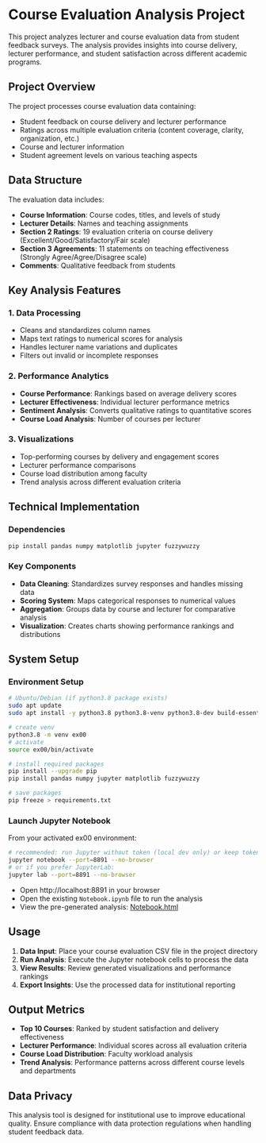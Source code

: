 # Course Evaluation Analysis Project

This project analyzes lecturer and course evaluation data from student feedback surveys. The analysis provides insights into course delivery, lecturer performance, and student satisfaction across different academic programs.

## Project Overview

The project processes course evaluation data containing:
- Student feedback on course delivery and lecturer performance
- Ratings across multiple evaluation criteria (content coverage, clarity, organization, etc.)
- Course and lecturer information
- Student agreement levels on various teaching aspects

## Data Structure

The evaluation data includes:
- **Course Information**: Course codes, titles, and levels of study
- **Lecturer Details**: Names and teaching assignments
- **Section 2 Ratings**: 19 evaluation criteria on course delivery (Excellent/Good/Satisfactory/Fair scale)
- **Section 3 Agreements**: 11 statements on teaching effectiveness (Strongly Agree/Agree/Disagree scale)
- **Comments**: Qualitative feedback from students

## Key Analysis Features

### 1. Data Processing
- Cleans and standardizes column names
- Maps text ratings to numerical scores for analysis
- Handles lecturer name variations and duplicates
- Filters out invalid or incomplete responses

### 2. Performance Analytics
- **Course Performance**: Rankings based on average delivery scores
- **Lecturer Effectiveness**: Individual lecturer performance metrics
- **Sentiment Analysis**: Converts qualitative ratings to quantitative scores
- **Course Load Analysis**: Number of courses per lecturer

### 3. Visualizations
- Top-performing courses by delivery and engagement scores
- Lecturer performance comparisons
- Course load distribution among faculty
- Trend analysis across different evaluation criteria

## Technical Implementation

### Dependencies
```python
pip install pandas numpy matplotlib jupyter fuzzywuzzy
```

### Key Components
- **Data Cleaning**: Standardizes survey responses and handles missing data
- **Scoring System**: Maps categorical responses to numerical values
- **Aggregation**: Groups data by course and lecturer for comparative analysis
- **Visualization**: Creates charts showing performance rankings and distributions

## System Setup

### Environment Setup
```bash
# Ubuntu/Debian (if python3.8 package exists)
sudo apt update
sudo apt install -y python3.8 python3.8-venv python3.8-dev build-essential

# create venv
python3.8 -m venv ex00
# activate
source ex00/bin/activate

# install required packages
pip install --upgrade pip
pip install pandas numpy jupyter matplotlib fuzzywuzzy

# save packages
pip freeze > requirements.txt
```

### Launch Jupyter Notebook
From your activated ex00 environment:
```bash
# recommended: run Jupyter without token (local dev only) or keep token for security
jupyter notebook --port=8891 --no-browser
# or if you prefer JupyterLab:
jupyter lab --port=8891 --no-browser
```

- Open http://localhost:8891 in your browser
- Open the existing `Notebook.ipynb` file to run the analysis
- View the pre-generated analysis: [Notebook.html](Notebook.html)

## Usage

1. **Data Input**: Place your course evaluation CSV file in the project directory
2. **Run Analysis**: Execute the Jupyter notebook cells to process the data
3. **View Results**: Review generated visualizations and performance rankings
4. **Export Insights**: Use the processed data for institutional reporting

## Output Metrics

- **Top 10 Courses**: Ranked by student satisfaction and delivery effectiveness
- **Lecturer Performance**: Individual scores across all evaluation criteria
- **Course Load Distribution**: Faculty workload analysis
- **Trend Analysis**: Performance patterns across different course levels and departments

## Data Privacy

This analysis tool is designed for institutional use to improve educational quality. Ensure compliance with data protection regulations when handling student feedback data.